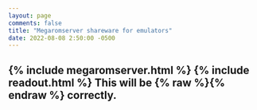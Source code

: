 ```yaml
---
layout: page
comments: false
title: "Megaromserver shareware for emulators"
date: 2022-08-08 2:50:00 -0500
---
```


{% include megaromserver.html %}
{% include readout.html %}
This will be {% raw %}<?php echo("parsed"); ?>{% endraw %} correctly.
---


